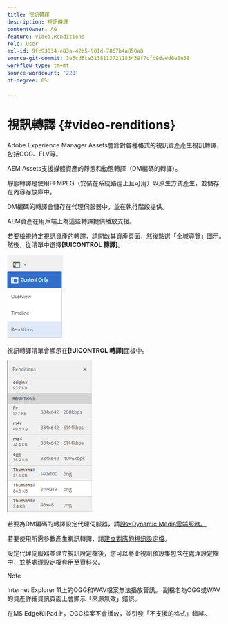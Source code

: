 ```yaml
---
title: 視訊轉譯
description: 視訊轉譯
contentOwner: AG
feature: Video,Renditions
role: User
exl-id: 9fc93034-e83a-42b5-901d-7867b4a850a8
source-git-commit: 1e3cd6ce3138113721183439f7cfb9daed6e0e58
workflow-type: tm+mt
source-wordcount: '220'
ht-degree: 0%

---
```


# 視訊轉譯 {#video-renditions}

Adobe Experience Manager Assets會針對各種格式的視訊資產產生視訊轉譯，包括OGG、FLV等。

AEM Assets支援媒體資產的靜態和動態轉譯（DM編碼的轉譯）。

靜態轉譯是使用FFMPEG（安裝在系統路徑上且可用）以原生方式產生，並儲存在內容存放庫中。

DM編碼的轉譯會儲存在代理伺服器中，並在執行階段提供。

AEM資產在用戶端上為這些轉譯提供播放支援。

若要檢視特定視訊資產的轉譯，請開啟其資產頁面，然後點選「全域導覽」圖示。 然後，從清單中選擇&#x200B;**[!UICONTROL 轉譯]**。

![chlimage_1-478](assets/chlimage_1-478.png)

視訊轉譯清單會顯示在&#x200B;**[!UICONTROL 轉譯]**&#x200B;面板中。

![chlimage_1-479](assets/chlimage_1-479.png)

若要為DM編碼的轉譯設定代理伺服器，請[設定Dynamic Media雲端服務。](config-dynamic.md)

若要使用所需參數產生視訊轉譯，請[建立對應的視訊設定檔](video-profiles.md)。

設定代理伺服器並建立視訊設定檔後，您可以將此視訊預設集包含在處理設定檔中，並將處理設定檔套用至資料夾。

>[!NOTE]
>
>Internet Explorer 11上的OGG和WAV檔案無法播放音訊。 副檔名為OGG或WAV的資產詳細資訊頁面上會顯示「來源無效」錯誤。
>
>在MS Edge和iPad上，OGG檔案不會播放，並引發「不支援的格式」錯誤。
